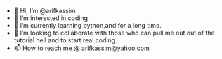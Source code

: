 - 👋 Hi, I’m @arifkassim
- 👀 I’m interested in coding
- 🌱 I’m currently learning python,and for a long time.
- 💞️ I’m looking to collaborate with those who can pull me out out of the tutorial hell and to start real coding.
- 📫 How to reach me @ arifkassim@yahoo.com

<!---
arifkassim/arifkassim is a ✨ special ✨ repository because its `README.md` (this file) appears on your GitHub profile.
You can click the Preview link to take a look at your changes.
--->
